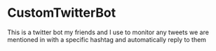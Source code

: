 # CustomTwitterBot
This is a twitter bot my friends and I use to monitor any tweets we are mentioned in with a specific hashtag and automatically reply to them 
